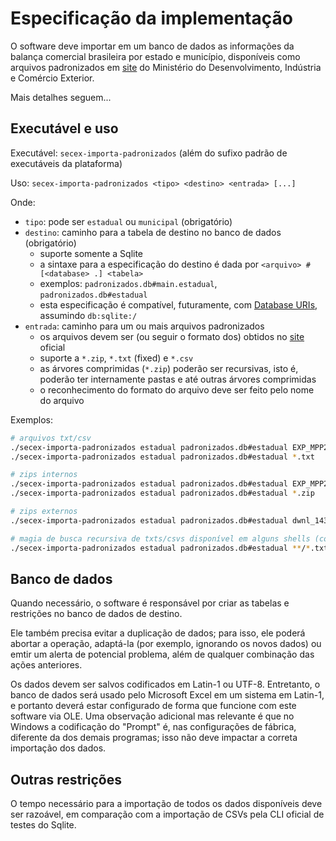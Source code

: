 Especificação da implementação
==============================

O software deve importar em um banco de dados as informações da balança
comercial brasileira por estado e município, disponíveis como
arquivos padronizados em [site][arquivos] do Ministério do Desenvolvimento, Indústria e
Comércio Exterior.

Mais detalhes seguem...

## Executável e uso

Executável: `secex-importa-padronizados` (além do sufixo padrão de executáveis da plataforma)

Uso: `secex-importa-padronizados <tipo> <destino> <entrada> [...]`

Onde:
 - `tipo`: pode ser `estadual` ou `municipal` (obrigatório)
 - `destino`: caminho para a tabela de destino no banco de dados (obrigatório)
    - suporte somente a Sqlite
    - a sintaxe para a especificação do destino é dada por `<arquivo> # [<database> .] <tabela>`
    - exemplos: `padronizados.db#main.estadual`, `padronizados.db#estadual`
    - esta especificação é compatível, futuramente, com [Database
      URIs][uri-db], assumindo `db:sqlite:/`
 - `entrada`: caminho para um ou mais arquivos padronizados
    - os arquivos devem ser (ou seguir o formato dos) obtidos no [site][arquivos] oficial
    - suporte a `*.zip`, `*.txt` (fixed) e `*.csv`
    - as árvores comprimidas (`*.zip`) poderão ser recursivas, isto é, poderão ter internamente
      pastas e até outras árvores comprimidas
    - o reconhecimento do formato do arquivo deve ser feito pelo nome do arquivo

Exemplos:

```sh
# arquivos txt/csv
./secex-importa-padronizados estadual padronizados.db#estadual EXP_MPP201112_v201201_VIA_TRANSP.txt
./secex-importa-padronizados estadual padronizados.db#estadual *.txt

# zips internos
./secex-importa-padronizados estadual padronizados.db#estadual EXP_MPP201112_v201201_VIA_TRANSP.zip
./secex-importa-padronizados estadual padronizados.db#estadual *.zip

# zips externos
./secex-importa-padronizados estadual padronizados.db#estadual dwnl_1433875461.zip

# magia de busca recursiva de txts/csvs disponível em alguns shells (como o zsh)
./secex-importa-padronizados estadual padronizados.db#estadual **/*.txt **/*.csv
```

## Banco de dados

Quando necessário, o software é responsável por criar as tabelas e restrições
no banco de dados de destino.

Ele também precisa evitar a duplicação de dados; para isso, ele poderá
abortar a operação, adaptá-la (por exemplo, ignorando os novos dados) ou emtir um
alerta de potencial problema, além de qualquer combinação das ações anteriores.

Os dados devem ser salvos codificados em Latin-1 ou UTF-8.
Entretanto, o banco de dados será usado pelo Microsoft Excel em um sistema em Latin-1,
e portanto deverá estar configurado de forma que funcione com este software via OLE.
Uma observação adicional mas relevante é que no Windows a codificação do "Prompt" é,
nas configurações de fábrica, diferente da dos demais programas; isso não deve impactar
a correta importação dos dados.

## Outras restrições

O tempo necessário para a importação de todos os dados disponíveis deve ser razoável,
em comparação com a importação de CSVs pela CLI oficial de testes do Sqlite.

[arquivos]: http://www.mdic.gov.br/sitio/interna/interna.php?area=5&menu=606
[uri-db]: https://github.com/theory/uri-db/
